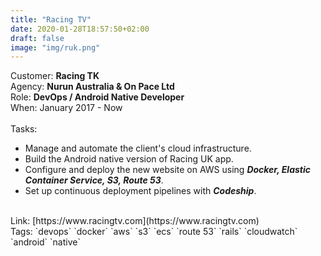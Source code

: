 ```yaml
---
title: "Racing TV"
date: 2020-01-28T18:57:50+02:00
draft: false
image: "img/ruk.png"
---
```


Customer: **Racing TK**<br>
Agency: **Nurun Australia & On Pace Ltd**<br>
Role: **DevOps / Android Native Developer**<br>
When: January 2017 - Now<br>
<br>Tasks:<br>
- Manage and automate the client's cloud infrastructure.
- Build the Android native version of Racing UK app.<br>
- Configure and deploy the new website on AWS using ***Docker, Elastic Container Service, S3, Route 53***.<br>
- Set up continuous deployment pipelines with ***Codeship***.<br>
<br>
Link: [https://www.racingtv.com](https://www.racingtv.com)<br>
Tags: `devops` `docker` `aws` `s3` `ecs` `route 53` `rails` `cloudwatch` `android` `native`